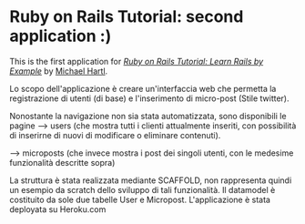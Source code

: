 # Ruby on Rails Tutorial: second application :)

This is the first application for
[*Ruby on Rails Tutorial: Learn Rails by Example*](http://railstutorial.org/)
by [Michael Hartl](http://michaelhartl.com/).

Lo scopo dell'applicazione è creare un'interfaccia web che permetta la registrazione di utenti
(di base) e l'inserimento di micro-post (Stile twitter).

Nonostante la navigazione non sia stata automatizzata, sono disponibili le pagine
--> users (che mostra tutti i clienti attualmente inseriti, con possibilità di inserirne di nuovi
   di modificare o eliminare contenuti).

--> microposts (che invece mostra i post dei singoli utenti, con le medesime funzionalità descritte sopra)

La struttura è stata realizzata mediante SCAFFOLD, non rappresenta quindi un esempio da scratch dello sviluppo 
di tali funzionalità. Il datamodel è costituito da sole due tabelle User e Micropost.
L'applicazione è stata deployata su Heroku.com